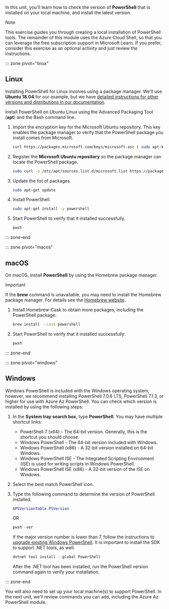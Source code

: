 In this unit, you'll learn how to check the version of **PowerShell** that is installed on your local machine, and install the latest version.

> [!NOTE]
> This exercise guides you through creating a local installation of PowerShell tools. The remainder of this module uses the Azure Cloud Shell, so that you can leverage the free subscription support in Microsoft Learn. If you prefer, consider this exercise as an optional activity and just review the instructions.

::: zone pivot="linux"

## Linux

Installing PowerShell for Linux involves using a package manager. We'll use **Ubuntu 18.04** for our example, but we have [detailed instructions for other versions and distributions in our documentation](/powershell/scripting/install/installing-powershell-core-on-linux).

Install PowerShell on Ubuntu Linux using the Advanced Packaging Tool (**apt**) and the Bash command line.

1. Import the encryption key for the Microsoft Ubuntu repository. This key enables the package manager to verify that the PowerShell package you install comes from Microsoft.

    ```bash
    curl https://packages.microsoft.com/keys/microsoft.asc | sudo apt-key add -
    ```

1. Register the **Microsoft Ubuntu repository** so the package manager can locate the PowerShell package.

    ```bash
    sudo curl -o /etc/apt/sources.list.d/microsoft.list https://packages.microsoft.com/config/ubuntu/18.04/prod.list
    ```

1. Update the list of packages.

    ```bash
    sudo apt-get update
    ```

1. Install PowerShell.

    ```bash
    sudo apt-get install -y powershell
    ```

1. Start PowerShell to verify that it installed successfully.

    ```bash
    pwsh
    ```

::: zone-end

::: zone pivot="macos"

## macOS

On macOS, install **PowerShell** by using the Homebrew package manager.

> [!IMPORTANT]
> If the **brew** command is unavailable, you may need to install the Homebrew package manager. For details see the [Homebrew website](https://brew.sh/).

1. Install Homebrew-Cask to obtain more packages, including the PowerShell package:

    ```bash
    brew install --cask powershell
    ```

1. Start PowerShell to verify that it installed successfully:

    ```bash
    pwsh
    ```

::: zone-end

::: zone pivot="windows"

## Windows

Windows PowerShell is included with the Windows operating system; however, we recommend installing PowerShell 7.0.6 LTS, PowerShell 7.1.3, or higher for use with Azure Az PowerShell. You can check which version is installed by using the following steps:

1. In the **System tray search box**, type **PowerShell**. You may have multiple shortcut links:
    - PowerShell 7 (x64) - The 64-bit version. Generally, this is the shortcut you should choose.
    - Windows PowerShell - The 64-bit version included with Windows.
    - Windows PowerShell (x86) - A 32-bit version installed on 64-bit Windows.
    - Windows PowerShell ISE - The Integrated Scripting Environment (ISE) is used for writing scripts in Windows PowerShell.
    - Windows PowerShell ISE (x86) - A 32-bit version of the ISE on Windows.

1. Select the best match PowerShell icon.

1. Type the following command to determine the version of PowerShell installed.

    ```powershell
    $PSVersionTable.PSVersion
    ```
    
    OR

    ```powershell
    pwsh -ver
    ```
    If the major version number is lower than 7, follow the instructions to [upgrade existing Windows PowerShell](/powershell/scripting/install/installing-powershell-on-windows). It is important to install the SDK to support .NET tools, as well.
   
    ```powershell
    dotnet tool install --global PowerShell
    ```
    
    After the .NET tool has been installed, run the PowerShell version command again to verify your installation.
    
::: zone-end

You will also need to set up your local machine(s) to support PowerShell. In the next unit, we'll review commands you can add, including the Azure Az PowerShell module.
